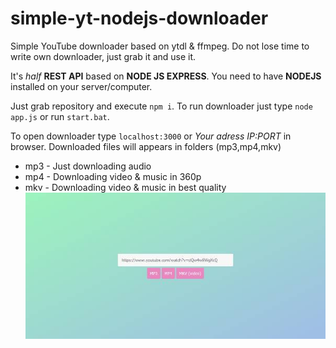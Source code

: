 # simple-yt-nodejs-downloader
Simple YouTube downloader based on ytdl &amp; ffmpeg. Do not lose time to write own downloader, just grab it and use it.

It's *half* **REST API** based on **NODE JS EXPRESS**. You need to have **NODEJS** installed on your server/computer.

Just grab repository and execute `npm i`. To run downloader just type `node app.js` or run `start.bat`.

To open downloader type `localhost:3000` or *Your adress IP:PORT* in browser. Downloaded files will appears in folders (mp3,mp4,mkv)
- mp3 - Just downloading audio
- mp4 - Downloading video & music in 360p
- mkv - Downloading video & music in best quality 
![screen](screen.jpg)
